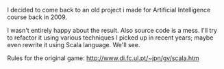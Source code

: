I decided to come back to an old project i made for Artificial Intelligence course back in 2009.

I wasn't entirely happy about the result. Also source code is a mess. I'll try to refactor it using various techniques I picked up in recent years; maybe even rewrite it using Scala language. We'll see.

Rules for the original game: http://www.di.fc.ul.pt/~jpn/gv/scala.htm
